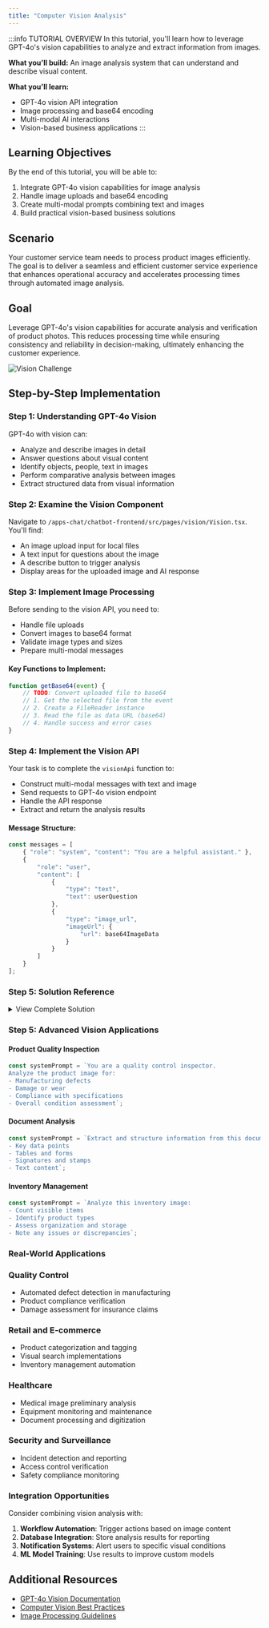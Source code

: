 ```yaml
---
title: "Computer Vision Analysis"
---
```


:::info TUTORIAL OVERVIEW
In this tutorial, you'll learn how to leverage GPT-4o's vision capabilities to analyze and extract information from images.

**What you'll build:** An image analysis system that can understand and describe visual content.

**What you'll learn:**
- GPT-4o vision API integration
- Image processing and base64 encoding
- Multi-modal AI interactions
- Vision-based business applications
:::

## Learning Objectives

By the end of this tutorial, you will be able to:

1. Integrate GPT-4o vision capabilities for image analysis
2. Handle image uploads and base64 encoding
3. Create multi-modal prompts combining text and images
4. Build practical vision-based business solutions

## Scenario

Your customer service team needs to process product images efficiently. The goal is to deliver a seamless and efficient customer service experience that enhances operational accuracy and accelerates processing times through automated image analysis.

## Goal

Leverage GPT-4o's vision capabilities for accurate analysis and verification of product photos. This reduces processing time while ensuring consistency and reliability in decision-making, ultimately enhancing the customer experience.

![Vision Challenge](images/challenge-3.png)

## Step-by-Step Implementation

### Step 1: Understanding GPT-4o Vision

GPT-4o with vision can:
- Analyze and describe images in detail
- Answer questions about visual content
- Identify objects, people, text in images
- Perform comparative analysis between images
- Extract structured data from visual information

### Step 2: Examine the Vision Component

Navigate to `/apps-chat/chatbot-frontend/src/pages/vision/Vision.tsx`. You'll find:
- An image upload input for local files
- A text input for questions about the image
- A describe button to trigger analysis
- Display areas for the uploaded image and AI response

### Step 3: Implement Image Processing

Before sending to the vision API, you need to:
- Handle file uploads
- Convert images to base64 format
- Validate image types and sizes
- Prepare multi-modal messages

#### Key Functions to Implement:

```typescript
function getBase64(event) {
    // TODO: Convert uploaded file to base64
    // 1. Get the selected file from the event
    // 2. Create a FileReader instance
    // 3. Read the file as data URL (base64)
    // 4. Handle success and error cases
}
```

### Step 4: Implement the Vision API

Your task is to complete the `visionApi` function to:
- Construct multi-modal messages with text and image
- Send requests to GPT-4o vision endpoint
- Handle the API response
- Extract and return the analysis results

#### Message Structure:
```typescript
const messages = [
    { "role": "system", "content": "You are a helpful assistant." },
    {
        "role": "user", 
        "content": [
            {
                "type": "text",
                "text": userQuestion
            },
            {
                "type": "image_url",
                "imageUrl": {
                    "url": base64ImageData
                }
            }
        ]
    }
];
```


### Step 5: Solution Reference

<details>
<summary>View Complete Solution</summary>
<details>
<summary>Try implementing it yourself first!</summary>
<details>
<summary>Click to reveal the solution code</summary>

```typescript
import React, { useState } from "react";
import { trackPromise } from "react-promise-tracker";
import { usePromiseTracker } from "react-promise-tracker";
import { OpenAIClient, AzureKeyCredential, Completions } from '@azure/openai';

const Page = () => {
    const { promiseInProgress } = usePromiseTracker();
    const [selectedImage, setSelectedImage] = useState<File | null>(null);
    const [imageBase64, setImageBase64] = useState<string>("");
    const [imageText, setImageText] = useState<string>();
    const [imageDesc, setImageDesc] = useState<string>("");

    async function process() {
        if (imageText != null) {
            trackPromise(
                visionApi(imageText, imageBase64)
            ).then((res) => {
                setImageDesc(res);
            })
        }
    }

    async function visionApi(text: string, image: string): Promise<string> {
        const messages = [
            { "role": "system", "content": "You are a helpful assistant." },
            {
                "role": "user", 
                "content": [
                    {
                        "type": "text",
                        "text": text
                    },
                    {
                        "type": "image_url",
                        "imageUrl": {
                            "url": `${image}`
                        }
                    }
                ]
            }
        ];

        const options = {
            api_version: "2024-08-01-preview"
        };

        const openai_url = "https://aiaaa-s2-openai.openai.azure.com/";
        const openai_key = "<API_KEY>";
        const client = new OpenAIClient(
            openai_url,
            new AzureKeyCredential(openai_key),
            options
        );

        const deploymentName = 'gpt-4o';
        const result = await client.getChatCompletions(deploymentName, messages, {
            maxTokens: 200,
            temperature: 0.25
        });
        
        return result.choices[0]?.message?.content ?? '';
    }

    function getBase64(event: Event) {
        const file = (event.target as HTMLInputElement).files?.[0];
        if (!file) return;
        
        const reader = new FileReader();
        reader.readAsDataURL(file);
        reader.onload = function () {
            setImageBase64(reader.result as string);
        };
        reader.onerror = function (error) {
            console.log('Error: ', error);
        };
    }

    const updateText = (e: React.ChangeEvent<HTMLInputElement>) => {
        setImageText(e.target.value);
    };

    return (
        <div className="pageContainer">
            <h2>Vision</h2>

            <div>
                <input
                    type="file"
                    name="myImage"
                    accept="image/*"
                    onChange={(event) => {
                        setSelectedImage(event.target.files?.[0] || null);
                        getBase64(event);
                    }}
                />
                <br />

                {selectedImage && (
                    <div>
                        <h4>Your Photo</h4>
                        <p>
                            <img
                                width={"400px"}
                                src={URL.createObjectURL(selectedImage)}
                                alt="Uploaded image"
                            />
                        </p>

                        <h4>Question</h4>
                        <input 
                            type="text" 
                            placeholder="(your question about the image)" 
                            onChange={updateText} 
                        />
                        <p>
                            <button onClick={() => process()}>Describe</button><br />
                            {promiseInProgress && <span>Loading...</span>}
                        </p>
                        <p>{imageDesc}</p>
                    </div>
                )}
            </div>
        </div>
    );
};

export default Page;
```

</details>
</details>
</details>

### Step 5: Advanced Vision Applications

#### Product Quality Inspection
```typescript
const systemPrompt = `You are a quality control inspector. 
Analyze the product image for:
- Manufacturing defects
- Damage or wear
- Compliance with specifications
- Overall condition assessment`;
```

#### Document Analysis
```typescript
const systemPrompt = `Extract and structure information from this document:
- Key data points
- Tables and forms
- Signatures and stamps
- Text content`;
```

#### Inventory Management
```typescript
const systemPrompt = `Analyze this inventory image:
- Count visible items
- Identify product types
- Assess organization and storage
- Note any issues or discrepancies`;
```


### Real-World Applications

### Quality Control
- Automated defect detection in manufacturing
- Product compliance verification
- Damage assessment for insurance claims

### Retail and E-commerce
- Product categorization and tagging
- Visual search implementations
- Inventory management automation

### Healthcare
- Medical image preliminary analysis
- Equipment monitoring and maintenance
- Document processing and digitization

### Security and Surveillance
- Incident detection and reporting
- Access control verification
- Safety compliance monitoring


### Integration Opportunities

Consider combining vision analysis with:

1. **Workflow Automation**: Trigger actions based on image content
2. **Database Integration**: Store analysis results for reporting
3. **Notification Systems**: Alert users to specific visual conditions
4. **ML Model Training**: Use results to improve custom models

## Additional Resources

- [GPT-4o Vision Documentation](https://docs.microsoft.com/azure/cognitive-services/openai/gpt-4-vision)
- [Computer Vision Best Practices](https://docs.microsoft.com/azure/cognitive-services/computer-vision/overview)
- [Image Processing Guidelines](https://docs.microsoft.com/azure/cognitive-services/openai/concepts/gpt-with-vision)
